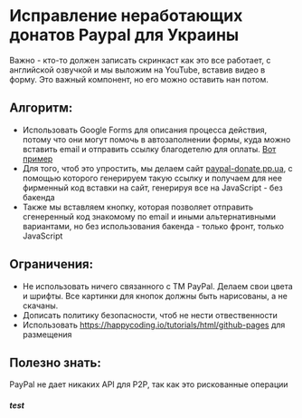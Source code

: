 # Исправление неработающих донатов Paypal для Украины

Важно - кто-то должен записать скринкаст как это все работает, с английской озвучкой и мы выложим на YouTube, вставив видео в форму. Это важный компонент, но его можно оставить нан потом.


## Алгоритм:

- Использовать Google Forms для описания процесса действия, потому что они могут помочь в автозаполнении формы, куда можно вставить email и отправить ссылку благодетелю для оплаты. [Вот пример](https://docs.google.com/forms/d/e/1FAIpQLScPs3GhuqYsix6pGNjf23t_AACFrqjPxn2d3eUqKuJnzLlODg/viewform?usp=pp_url&entry.2141641275=esupport@esupport.org.ua)
- Для того, чтоб это упростить, мы делаем сайт [paypal-donate.pp.ua](https://https://paypal-donate.pp.ua), с помощью которого генерируем такую ссылку и получаем для нее фирменный код вставки на сайт, генерируя все на JavaScript - без бакенда
- Также мы вставляем кнопку, которая позволяет отправить сгенеренный код знакомому по email и иными альтернативными вариантами, но без использования бакенда - только фронт, только JavaScript

## Ограничения:
- Не использовать ничего связанного с TM PayPal. Делаем свои цвета и шрифты. Все картинки для кнопок должны быть нарисованы, а не скачаны.
- Дописать политику безопасности, чтоб не нести отвественности
- Использовать https://happycoding.io/tutorials/html/github-pages для размещения

## Полезно знать:

PayPal не дает никаких API для P2P, так как это рискованные операции

##### test

